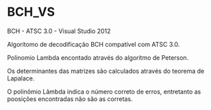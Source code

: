 # BCH_VS
BCH - ATSC 3.0 - Visual Studio 2012

Algoritomo de decodificação BCH compatível com ATSC 3.0.

Polinomio Lambda encontado através do algoritmo de Peterson.

Os determinantes das matrizes são calculados através do teorema de Lapalace.

O polinômio Lãmbda indica o número correto de erros, entretanto as poosições encontradas não são as corretas.
